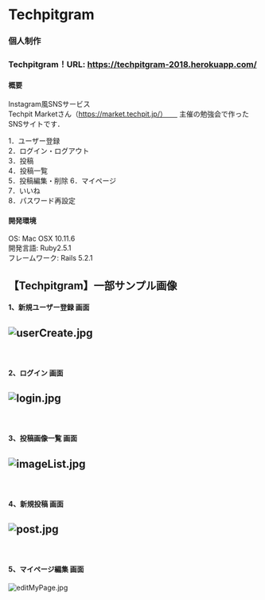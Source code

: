 # Techpitgram
### 個人制作

### Techpitgram！URL: https://techpitgram-2018.herokuapp.com/

#### 概要
Instagram風SNSサービス  
Techpit Marketさん（https://market.techpit.jp/）　　
主催の勉強会で作ったSNSサイトです．

1．ユーザー登録　　  
2．ログイン・ログアウト　　  
3．投稿  
4．投稿一覧  
5．投稿編集・削除 
6．マイページ  
7．いいね   
8．パスワード再設定 

#### 開発環境
OS: Mac OSX 10.11.6  
開発言語: Ruby2.5.1  
フレームワーク: Rails 5.2.1  

## 【Techpitgram】一部サンプル画像   
#### 1、新規ユーザー登録 画面  
![userCreate.jpg](https://github.com/y-sugiyama654/Techpitgram/blob/images/images/userCreate.jpg)
-----------
　  
#### 2、ログイン 画面  
![login.jpg](https://github.com/y-sugiyama654/Techpitgram/blob/images/images/login.jpg)  
-----------
　  
#### 3、投稿画像一覧 画面  
![imageList.jpg](https://github.com/y-sugiyama654/Techpitgram/blob/images/images/imageList.jpg)
-----------
　  
#### 4、新規投稿 画面
![post.jpg](https://github.com/y-sugiyama654/Techpitgram/blob/images/images/post.jpg)
-----------
　  
#### 5、マイページ編集 画面
![editMyPage.jpg](https://github.com/y-sugiyama654/Techpitgram/blob/images/images/editMyPage.jpg)
